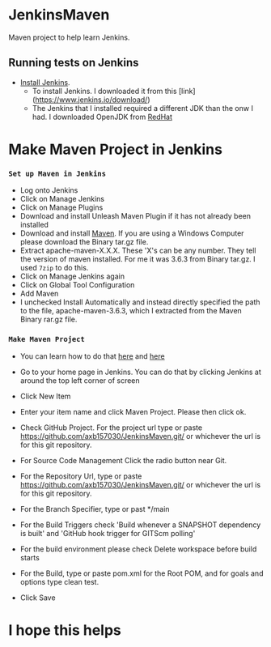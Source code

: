 # JenkinsMaven
Maven project to help learn Jenkins.

## Running tests on Jenkins
* [Install Jenkins](https://www.youtube.com/watch?v=1y8RsUbxtAw&t=382s).
  * To install Jenkins. I downloaded it from this [link] (https://www.jenkins.io/download/)
  * The Jenkins that I installed required a different JDK than the onw I had. I downloaded OpenJDK from [RedHat](https://developers.redhat.com/products/openjdk/download)
# Make Maven Project in Jenkins
### `Set up Maven in Jenkins`
* Log onto Jenkins
* Click on Manage Jenkins
* Click on Manage Plugins
* Download and install Unleash Maven Plugin if it has not already been installed
* Download and install [Maven](https://maven.apache.org/download.cgi). If you are using a Windows Computer please download the Binary tar.gz file.
* Extract apache-maven-X.X.X. These 'X's can be any number. They tell the version of maven installed. For me it was 3.6.3 from Binary tar.gz. I used `7zip` to do this. 
* Click on Manage Jenkins again
* Click on Global Tool Configuration
* Add Maven
 * I unchecked Install Automatically and instead directly specified the path to the file, apache-maven-3.6.3, which I extracted from the Maven Binary rar.gz file.
### `Make Maven Project` 
* You can learn how to do that [here](https://www.youtube.com/watch?v=BfJvxGs-HxQ&t=317s) and [here](https://www.youtube.com/watch?v=pwP9zimYec4&t=522s)
* Go to your home page in Jenkins. You can do that by clicking Jenkins at around the top left corner of screen
* Click New Item
* Enter your item name and click Maven Project. Please then click ok.
* Check GitHub Project. For the project url type or paste https://github.com/axb157030/JenkinsMaven.git/ or whichever the url is for this git repository.
* For Source Code Management Click the radio button near Git. 
 * For the Repository Url, type or paste https://github.com/axb157030/JenkinsMaven.git/ or whichever the url is for this git repository.
 * For the Branch Specifier, type or past */main
* For the Build Triggers check 'Build whenever a SNAPSHOT dependency is built' and 'GitHub hook trigger for GITScm polling'
* For the build environment please check Delete workspace before build starts
* For the Build, type or paste pom.xml for the Root POM, and for goals and options type clean test.

* Click Save

# I hope this helps

